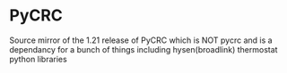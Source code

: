 # PyCRC
Source mirror of the 1.21 release of PyCRC which is NOT pycrc and is a dependancy for a bunch of things including hysen(broadlink) thermostat python libraries
